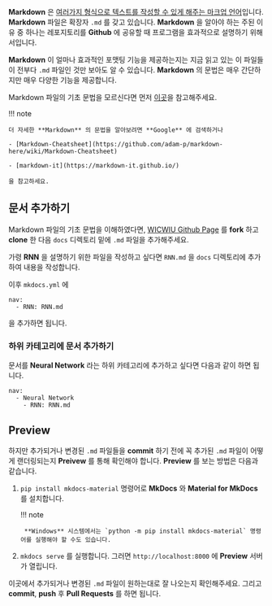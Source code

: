 
**Markdown** 은 [여러가지 형식으로 텍스트를 작성할 수 있게 해주는 마크업 언어](https://en.wikipedia.org/wiki/Markdown)입니다. **Markdown** 파일은 확장자 `.md` 를 갖고 있습니다. **Markdown** 을 알아야 하는 주된 이유 중 하나는 레포지토리를 **Github** 에 공유할 때 프로그램을 효과적으로 설명하기 위해서입니다. 

**Markdown** 이 얼마나 효과적인 포맷팅 기능을 제공하는지는 지금 읽고 있는 이 파일들이 전부다 `.md` 파일인 것만 보아도 알 수 있습니다. **Markdown** 의 문법은 매우 간단하지만 매우 다양한 기능을 제공합니다. 

Markdown 파일의 기초 문법을 모르신다면 먼저 [이곳](https://github.com/ccss17/ProgrammerBase/blob/master/markdown.md)을 참고해주세요. 

!!! note

    더 자세한 **Markdown** 의 문법을 알아보려면 **Google** 에 검색하거나

    - [Markdown-Cheatsheet](https://github.com/adam-p/markdown-here/wiki/Markdown-Cheatsheet)

    - [markdown-it](https://markdown-it.github.io/)

    을 참고하세요.

## 문서 추가하기

Markdown 파일의 기초 문법을 이해하였다면, [WICWIU Github Page](https://github.com/WICWIU/WICWIU.github.io) 를 **fork** 하고 **clone** 한 다음 `docs` 디렉토리 밑에 `.md` 파일을 추가해주세요.

가령 **RNN** 을 설명하기 위한 파일을 작성하고 싶다면 `RNN.md` 을 `docs` 디렉토리에 추가하여 내용을 작성합니다.

이후 `mkdocs.yml` 에 

```
nav:
  - RNN: RNN.md
```

을 추가하면 됩니다. 

### 하위 카테고리에 문서 추가하기

문서를 **Neural Network** 라는 하위 카테고리에 추가하고 싶다면 다음과 같이 하면 됩니다.

```
nav:
  - Neural Network
    - RNN: RNN.md
```

## Preview

하지만 추가되거나 변경된 `.md` 파일들을 **commit** 하기 전에 꼭 추가된 `.md` 파일이 어떻게 랜더링되는지 **Preivew** 를 통해 확인해야 합니다. **Preview** 를 보는 방법은 다음과 같습니다. 

1. `pip install mkdocs-material` 명령어로 **MkDocs** 와 **Material for MkDocs** 를 설치합니다.

    !!! note

        **Windows** 시스템에서는 `python -m pip install mkdocs-material` 명령어를 실행해야 할 수도 있습니다.

2. `mkdocs serve` 를 실행합니다. 그러면 `http://localhost:8000` 에 **Preview** 서버가 열립니다. 

이곳에서 추가되거나 변경된 `.md` 파일이 원하는대로 잘 나오는지 확인해주세요. 그리고 **commit**, **push** 후 **Pull Requests** 를 하면 됩니다.
